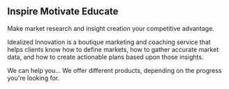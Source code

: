 ## Inspire Motivate Educate

Make market research and insight creation your competitive advantage.

Idealized Innovation is a boutique marketing and coaching service that helps clients know how to define markets, how to gather accurate market data, and how to create actionable plans based upon those insights. 

We can help you... We offer different products, depending on the progress you're looking for.